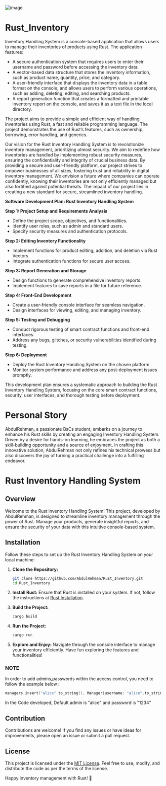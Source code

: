 
![image](https://github.com/protocol-Weaver/Rust_Inventory/assets/98874867/1b731667-ae30-4486-a6ab-c3f7a97af6c4)

# Rust_Inventory
Inventory Handling System is a console-based application that allows users to manage their inventories of products using Rust. The application features:

- A secure authentication system that requires users to enter their username and password before accessing the inventory data.
- A vector-based data structure that stores the inventory information, such as product name, quantity, price, and category.
- A user-friendly interface that displays the inventory data in a table format on the console, and allows users to perform various operations, such as adding, deleting, editing, and searching products.
- A report generation function that creates a formatted and printable inventory report on the console, and saves it as a text file in the local directory.

The project aims to provide a simple and efficient way of handling inventories using Rust, a fast and reliable programming language. The project demonstrates the use of Rust’s features, such as ownership, borrowing, error handling, and generics.

Our vision for the Rust Inventory Handling System is to revolutionize inventory management, prioritizing utmost security. We aim to redefine how inventories are handled by implementing robust security measures, ensuring the confidentiality and integrity of crucial business data. By providing a secure and user-friendly platform, our project strives to empower businesses of all sizes, fostering trust and reliability in digital inventory management. We envision a future where companies can operate confidently, knowing their inventories are not only efficiently managed but also fortified against potential threats. The impact of our project lies in creating a new standard for secure, streamlined inventory handling.

**Software Development Plan: Rust Inventory Handling System**

**Step 1: Project Setup and Requirements Analysis**
- Define the project scope, objectives, and functionalities.
- Identify user roles, such as admin and standard users.
- Specify security measures and authentication protocols.

**Step 2: Editing Inventory Functionality**
- Implement functions for product editing, addition, and deletion via Rust Vectors.
- Integrate authentication functions for secure user access.

**Step 3: Report Generation and Storage**
- Design functions to generate comprehensive inventory reports.
- Implement features to save reports in a file for future reference.

**Step 4: Front-End Development**
- Create a user-friendly console interface for seamless navigation.
- Design interfaces for viewing, editing, and managing inventory.

**Step 5: Testing and Debugging**
- Conduct rigorous testing of smart contract functions and front-end interfaces.
- Address any bugs, glitches, or security vulnerabilities identified during testing.

**Step 6: Deployment**
- Deploy the Rust Inventory Handling System on the chosen platform.
- Monitor system performance and address any post-deployment issues promptly.

This development plan ensures a systematic approach to building the Rust Inventory Handling System, focusing on the core smart contract functions, security, user interfaces, and thorough testing before deployment.

# Personal Story 

AbdulRehman, a passionate BsCs student, embarks on a journey to enhance his Rust skills by creating an engaging Inventory Handling System. Driven by a desire for hands-on learning, he embraces the project as both a skill-building opportunity and a source of enjoyment. In crafting this innovative solution, AbdulRehman not only refines his technical prowess but also discovers the joy of turning a practical challenge into a fulfilling endeavor.


# Rust Inventory Handling System

## Overview

Welcome to the Rust Inventory Handling System! This project, developed by AbdulRehman, is designed to streamline inventory management through the power of Rust. Manage your products, generate insightful reports, and ensure the security of your data with this intuitive console-based system.

## Installation

Follow these steps to set up the Rust Inventory Handling System on your local machine:

1. **Clone the Repository:**
   ```bash
   git clone https://github.com/AbdulRehman/Rust_Inventory.git
   cd Rust_Inventory
   ```

2. **Install Rust:**
   Ensure that Rust is installed on your system. If not, follow the instructions at [Rust Installation](https://www.rust-lang.org/tools/install).

3. **Build the Project:**
   ```bash
   cargo build
   ```

4. **Run the Project:**
   ```bash
   cargo run
   ```

5. **Explore and Enjoy:**
   Navigate through the console interface to manage your inventory efficiently. Have fun exploring the features and functionalities!

### NOTE
In order to add admins,passwords within the access control, you need to follow the example below : 
```cpp
managers.insert("alice".to_string(), Manager{username: "alice".to_string(), password: "1234".to_string()});
```

In the Code developed, Default admin is "alice" and password is "1234"


## Contribution

Contributions are welcome! If you find any issues or have ideas for improvements, please open an issue or submit a pull request.

## License

This project is licensed under the [MIT License](LICENSE). Feel free to use, modify, and distribute the code as per the terms of the license.

Happy inventory management with Rust! 🚀






